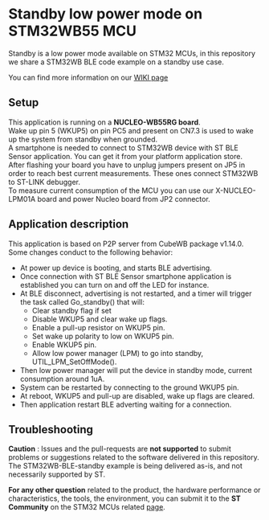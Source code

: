 # Standby low power mode on STM32WB55 MCU

Standby is a low power mode available on STM32 MCUs, in this repository we share a STM32WB BLE code example on a standby use case.

You can find more information on our [WIKI page](https://wiki.st.com/stm32mcu/index.php?title=Connectivity:STM32WB_standby_low_power_mode)  

## Setup
This application is running on a **NUCLEO-WB55RG board**.   
Wake up pin 5 (WKUP5) on pin PC5 and present on CN7.3 is used to wake up the system from standby when grounded.  
A smartphone is needed to connect to STM32WB device with ST BLE Sensor application. You can get it from your platform application store.  
After flashing your board you have to unplug jumpers present on JP5 in order to reach best current measurements. These ones connect STM32WB to ST-LINK debugger.  
To measure current consumption of the MCU you can use our X-NUCLEO-LPM01A board and power Nucleo board from JP2 connector.

## Application description
This application is based on P2P server from CubeWB package v1.14.0.  
Some changes conduct to the following behavior:
- At power up device is booting, and starts BLE advertising.
- Once connection with ST BLE Sensor smartphone application is established you can turn on and off the LED for instance.
- At BLE disconnect, advertising is not restarted, and a timer will trigger the task called Go_standby() that will:
  - Clear standby flag if set
  - Disable WKUP5 and clear wake up flags.
  - Enable a pull-up resistor on WKUP5 pin.
  - Set wake up polarity to low on WKUP5 pin.
  - Enable WKUP5 pin.
  - Allow low power manager (LPM) to go into standby, UTIL_LPM_SetOffMode().
- Then low power manager will put the device in standby mode, current consumption around 1uA.
- System can be restarted by connecting to the ground WKUP5 pin.
- At reboot, WKUP5 and pull-up are disabled, wake up flags are cleared.
- Then application restart BLE adverting waiting for a connection.

## Troubleshooting

**Caution** : Issues and the pull-requests are **not supported** to submit problems or suggestions related to the software delivered in this repository. The STM32WB-BLE-standby example is being delivered as-is, and not necessarily supported by ST.

**For any other question** related to the product, the hardware performance or characteristics, the tools, the environment, you can submit it to the **ST Community** on the STM32 MCUs related [page](https://community.st.com/s/topic/0TO0X000000BSqSWAW/stm32-mcus).
